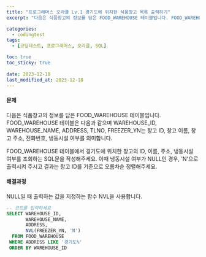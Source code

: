 ```yaml
---
title: "프로그래머스 오라클 Lv.1 경기도에 위치한 식품창고 목록 출력하기"
excerpt: "다음은 식품창고의 정보를 담은 FOOD_WAREHOUSE 테이블입니다. FOOD_WAREHOUSE 테이블은 다음과 같으며 WAREHOUSE_ID, WAREHOUSE_NAME, ADDRESS, TLNO, FREEZER_YN는 창고 ID, 창고 이름, 창고 주소, 전화번호, 냉동시설 여부를 의미합니다."

categories:
  - codingtest
tags:
  - [코딩테스트, 프로그래머스, 오라클, SQL]

toc: true
toc_sticky: true
 
date: 2023-12-18
last_modified_at: 2023-12-18
---
```


#### 문제
다음은 식품창고의 정보를 담은 FOOD_WAREHOUSE 테이블입니다. FOOD_WAREHOUSE 테이블은 다음과 같으며 WAREHOUSE_ID, WAREHOUSE_NAME, ADDRESS, TLNO, FREEZER_YN는 창고 ID, 창고 이름, 창고 주소, 전화번호, 냉동시설 여부를 의미합니다.

FOOD_WAREHOUSE 테이블에서 경기도에 위치한 창고의 ID, 이름, 주소, 냉동시설 여부를 조회하는 SQL문을 작성해주세요. 이때 냉동시설 여부가 NULL인 경우, 'N'으로 출력시켜 주시고 결과는 창고 ID를 기준으로 오름차순 정렬해주세요.

#### 해결과정
NULL일 때 출력하는 값을 지정하는 함수 NVL을 사용합니다.

```sql
-- 코드를 입력하세요
SELECT WAREHOUSE_ID,
       WAREHOUSE_NAME,
       ADDRESS,
       NVL(FREEZER_YN, 'N')
  FROM FOOD_WAREHOUSE
 WHERE ADDRESS LIKE '경기도%'
 ORDER BY WAREHOUSE_ID
```
